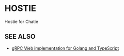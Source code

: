 # HOSTIE
Hostie for Chatie

## SEE ALSO

* [gRPC Web implementation for Golang and TypeScript](https://github.com/improbable-eng/grpc-web)
